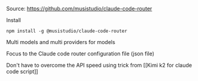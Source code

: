 
Source: https://github.com/musistudio/claude-code-router

Install
```shell
npm install -g @musistudio/claude-code-router
```


Multi models and multi providers for models

Focus to the Claude code router configuration file (json file)

Don't have to overcome the API speed using trick from [[Kimi k2 for claude code script]]

